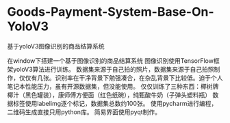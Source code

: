 # Goods-Payment-System-Base-On-YoloV3
基于yoloV3图像识别的商品结算系统

在window下搭建一个基于图像识别的商品结算系统
图像识别使用TensorFlow框架yoloV3算法进行训练。
数据集来源于自己拍的照片，数据集来源于自己拍照制作，仅仅有几张。识别率在干净背景下勉强凑合，在杂乱背景下比较低。迫于个人笔记本性能压力，虽有开源数据集，但没能使用。 
仅仅训练了三种东西：椰树牌椰汁（黑色罐装），康师傅方便面（红色纸碗），纯甄酸牛奶（子弹头塑料瓶）
数据标签使用labelimg逐个标记，数据集总数约100张。
使用pycharm进行编程，二维码生成直接只用python库。
简易界面使用pyqt制作。
